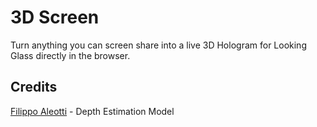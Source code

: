 # 3D Screen

Turn anything you can screen share into a live 3D Hologram for Looking Glass directly in the browser.

## Credits

[Filippo Aleotti](https://github.com/FilippoAleotti) - Depth Estimation Model